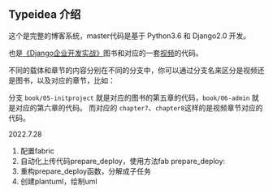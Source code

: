 ## Typeidea 介绍

这个是完整的博客系统，master代码是基于 Python3.6 和 Django2.0 开发。

也是[《Django企业开发实战》](http://django-practice-book.com/)图书和对应的一套[视频](http://django-practice-book.com/course.html)的代码。

不同的载体和章节的内容分别在不同的分支中，你可以通过分支名来区分是视频还是图书，以及对应的章节，比如：

分支 ``book/05-initproject`` 就是对应的图书的第五章的代码，``book/06-admin`` 就是对应的第六章的代码。
而对应的 ``chapter7``、``chapter8``这样的是视频章节对应的代码。

2022.7.28
1. 配置fabric
2. 自动化上传代码prepare_deploy，使用方法fab prepare_deploy:<msg>
3. 重构prepare_deploy函数，分解成子任务
4. 创建plantuml，绘制uml